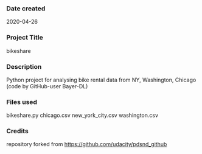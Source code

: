 ### Date created
2020-04-26

### Project Title
bikeshare

### Description
Python project for analysing bike rental data from NY, Washington, 
Chicago (code by GitHub-user Bayer-DL)

### Files used
bikeshare.py
chicago.csv
new_york_city.csv
washington.csv

### Credits
repository forked from https://github.com/udacity/pdsnd_github

